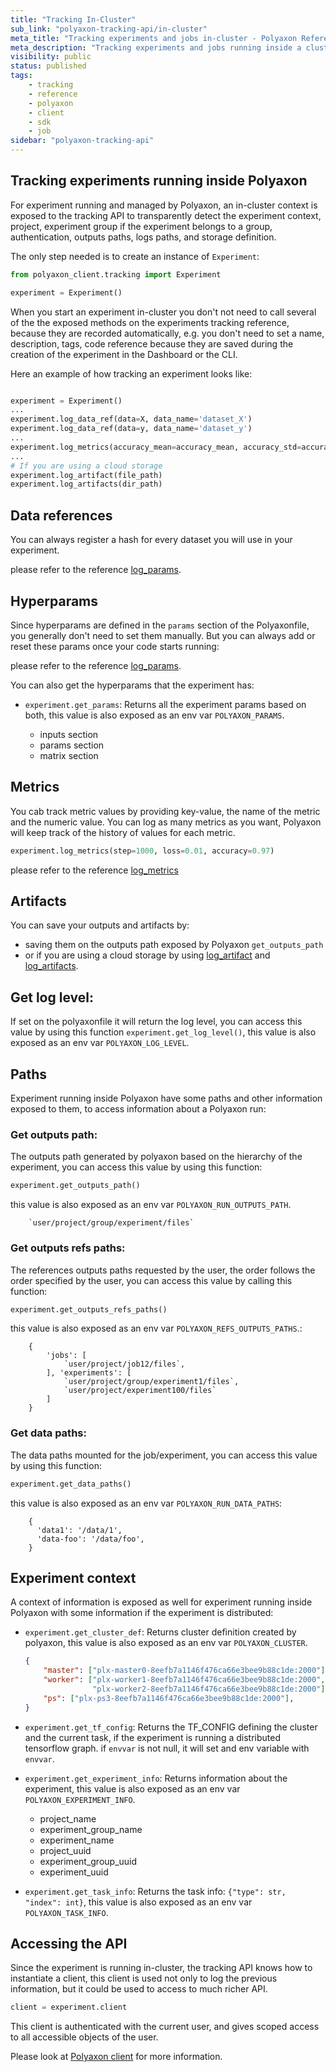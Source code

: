 ```yaml
---
title: "Tracking In-Cluster"
sub_link: "polyaxon-tracking-api/in-cluster"
meta_title: "Tracking experiments and jobs in-cluster - Polyaxon References"
meta_description: "Tracking experiments and jobs running inside a cluster managed by Polyaxon."
visibility: public
status: published
tags:
    - tracking
    - reference
    - polyaxon
    - client
    - sdk
    - job
sidebar: "polyaxon-tracking-api"
---
```


## Tracking experiments running inside Polyaxon

For experiment running and managed by Polyaxon, an in-cluster context is exposed to the tracking API 
to transparently detect the experiment context, project, 
experiment group if the experiment belongs to a group, authentication, outputs paths, logs paths, and storage definition.

The only step needed is to create an instance of `Experiment`:

```python
from polyaxon_client.tracking import Experiment

experiment = Experiment()
```

When you start an experiment in-cluster you don't not need to call several of the the exposed methods on the experiments tracking reference, 
because they are recorded automatically, e.g. you don't need to set a name, description, tags, code reference 
because they are saved during the creation of the experiment in the Dashboard or the CLI.

Here an example of how tracking an experiment looks like:

```python

experiment = Experiment()
...
experiment.log_data_ref(data=X, data_name='dataset_X')
experiment.log_data_ref(data=y, data_name='dataset_y')
...
experiment.log_metrics(accuracy_mean=accuracy_mean, accuracy_std=accuracy_std)
...
# If you are using a cloud storage
experiment.log_artifact(file_path)
experiment.log_artifacts(dir_path)
``` 

## Data references

You can always register a hash for every dataset you will use in your experiment.

please refer to the reference [log_params](/references/polyaxon-tracking-api/experiments/#log_data_ref).

## Hyperparams

Since hyperparams are defined in the `params` section of the Polyaxonfile, 
you generally don't need to set them manually. But you can always add or reset these params once your code starts running:

please refer to the reference [log_params](/references/polyaxon-tracking-api/experiments/#log_params).

You can also get the hyperparams that the experiment has:

 * `experiment.get_params`: Returns all the experiment params based on both, 
 this value is also exposed as an env var `POLYAXON_PARAMS`.

    * inputs section
    * params section
    * matrix section

## Metrics

You cab track metric values by providing key-value, the name of the metric and the numeric value. 
You can log as many metrics as you want, Polyaxon will keep track of the history of values for each metric.

```python
experiment.log_metrics(step=1000, loss=0.01, accuracy=0.97)
```  

please refer to the reference [log_metrics](/references/polyaxon-tracking-api/experiments/#log_metrics)

## Artifacts

You can save your outputs and artifacts by:
 * saving them on the outputs path exposed by Polyaxon `get_outputs_path`
 * or if you are using a cloud storage by using [log_artifact](/references/polyaxon-tracking-api/experiments/#log_artifact) 
   and [log_artifacts](/references/polyaxon-tracking-api/experiments/#log_artifacts).

## Get log level: 

If set on the polyaxonfile it will return the log level,
you can access this value by using this function `experiment.get_log_level()`, 
this value is also exposed as an env var `POLYAXON_LOG_LEVEL`.

## Paths

Experiment running inside Polyaxon have some paths and other information exposed to them, to access information about a Polyaxon run:


### Get outputs path: 

The outputs path generated by polyaxon based on the hierarchy of the experiment,
you can access this value by using this function:

```python
experiment.get_outputs_path()
```
 
this value is also exposed as an env var `POLYAXON_RUN_OUTPUTS_PATH`.

        `user/project/group/experiment/files`


### Get outputs refs paths: 

The references outputs paths requested by the user, the order follows the order specified by the user, 
you can access this value by calling this function:

```python
experiment.get_outputs_refs_paths()
```
 
this value is also exposed as an env var `POLYAXON_REFS_OUTPUTS_PATHS`.:

        {
            'jobs': [
                `user/project/job12/files`,
            ], 'experiments': [
                `user/project/group/experiment1/files`,
                `user/project/experiment100/files`
            ]
        }


### Get data paths: 

The data paths mounted for the job/experiment, you can access this value by using this function:

```python
experiment.get_data_paths()
```
 
this value is also exposed as an env var `POLYAXON_RUN_DATA_PATHS`:

        {
          'data1': '/data/1',
          'data-foo': '/data/foo',
        }


## Experiment context

A context of information is exposed as well for experiment running inside Polyaxon with some information if the experiment is distributed:

 * `experiment.get_cluster_def`: Returns cluster definition created by polyaxon, 
 this value is also exposed as an env var `POLYAXON_CLUSTER`.
    ```json
    {
        "master": ["plx-master0-8eefb7a1146f476ca66e3bee9b88c1de:2000"],
        "worker": ["plx-worker1-8eefb7a1146f476ca66e3bee9b88c1de:2000",
                   "plx-worker2-8eefb7a1146f476ca66e3bee9b88c1de:2000"],
        "ps": ["plx-ps3-8eefb7a1146f476ca66e3bee9b88c1de:2000"],
    }
    ```

 * `experiment.get_tf_config`: Returns the TF_CONFIG defining the cluster and the current task, 
    if the experiment is running a distributed tensorflow graph.
    if `envvar` is not null, it will set and env variable with `envvar`.

 * `experiment.get_experiment_info`: Returns information about the experiment, 
 this value is also exposed as an env var `POLYAXON_EXPERIMENT_INFO`.

    * project_name
    * experiment_group_name
    * experiment_name
    * project_uuid
    * experiment_group_uuid
    * experiment_uuid

 * `experiment.get_task_info`: Returns the task info: `{"type": str, "index": int}`, 
 this value is also exposed as an env var `POLYAXON_TASK_INFO`.


## Accessing the API

Since the experiment is running in-cluster, the tracking API knows how to instantiate a client, 
this client is used not only to log the previous information, 
but it could be used to access to much richer API.

```python
client = experiment.client
```

This client is authenticated with the current user, and gives scoped access to all accessible objects of the user.

Please look at [Polyaxon client](/references/polyaxon-client/) for more information.
